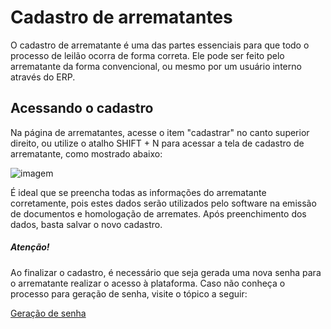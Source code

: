 # Cadastro de arrematantes

O cadastro de arrematante é uma das partes essenciais para que todo o processo de leilão ocorra de forma correta. Ele pode ser feito pelo arrematante da forma convencional, ou mesmo por um usuário interno através do ERP.

## Acessando o cadastro

Na página de arrematantes, acesse o item "cadastrar" no canto superior direito, ou utilize o atalho SHIFT + N para acessar a tela de cadastro de arrematante, como mostrado abaixo:

![imagem]()

É ideal que se preencha todas as informações do arrematante corretamente, pois estes dados serão utilizados pelo software na emissão de documentos e homologação de arremates. Após preenchimento dos dados, basta salvar o novo cadastro.

##### Atenção! 
Ao finalizar o cadastro, é necessário que seja gerada uma nova senha para o arrematante realizar o acesso à plataforma. Caso não conheça o processo para geração de senha, visite o tópico a seguir:

[Geração de senha](https://docs.suporteleiloes.com/docs/Arrematantes/Geracao_de_senha/)